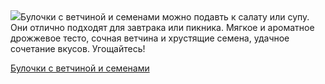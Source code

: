<!--2025-06-14 01:35:28-->
<div class="yb">
  <div class="rss povarenok"><a href="https://www.povarenok.ru/recipes/show/182816/"><img src="https://www.povarenok.ru/data/cache/2025jun/13/22/3181261_26753-640x480.jpg"></a>Булочки с ветчиной и семенами можно подавть к салату или супу. Они отлично подходят для завтрака или пикника. Мягкое и ароматное дрожжевое тесто, сочная ветчина и хрустящие семена, удачное сочетание вкусов. Угощайтесь! <p class="titl"><a href="https://www.povarenok.ru/recipes/show/182816/">Булочки с ветчиной и семенами</a></p></div>
</div>
